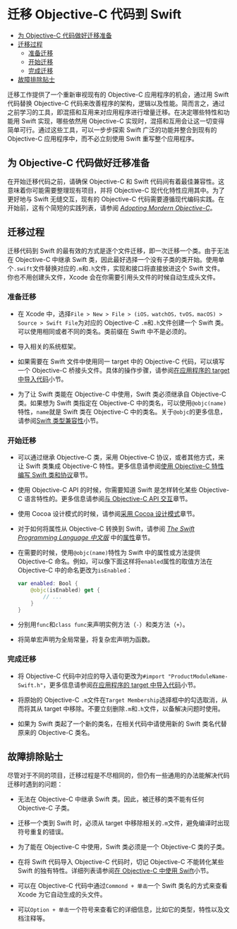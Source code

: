 # 迁移 Objective-C 代码到 Swift

- [为 Objective-C 代码做好迁移准备](#preparing_your_objective-c_code_for_migration)
- [迁移过程](#the_migration_process)
	- [准备迁移](#before_you_start)
	- [开始迁移](#as_you_work)
	- [完成迁移](#after_you_finish)
- [故障排除贴士](#troubleshooting_tips_and_reminders)

迁移工作提供了一个重新审视现有的 Objective-C 应用程序的机会，通过用 Swift 代码替换 Objective-C 代码来改善程序的架构，逻辑以及性能。简而言之，通过之前学习的工具，即混搭和互用来对应用程序进行增量迁移。在决定哪些特性和功能用 Swift 实现，哪些依然用 Objective-C 实现时，混搭和互用会让这一切变得简单可行。通过这些工具，可以一步步探索 Swift 广泛的功能并整合到现有的 Objective-C 应用程序中，而不必立刻使用 Swift 重写整个应用程序。

<a name="preparing_your_objective-c_code_for_migration"></a>
## 为 Objective-C 代码做好迁移准备

在开始迁移代码之前，请确保 Objective-C 和 Swift 代码间有着最佳兼容性。这意味着你可能需要整理现有项目，并将 Objective-C 现代化特性应用其中。为了更好地与 Swift 无缝交互，现有的 Objective-C 代码需要遵循现代编码实践。在开始前，这有个简短的实践列表，请参阅 [*Adopting Mordern Objective-C*](https://developer.apple.com/library/prerelease/ios/releasenotes/ObjectiveC/ModernizationObjC/AdoptingModernObjective-C/AdoptingModernObjective-C.html#//apple_ref/doc/uid/TP40014150)。

<a name="the_migration_process"></a>
## 迁移过程

迁移代码到 Swift 的最有效的方式是逐个文件迁移，即一次迁移一个类。由于无法在 Objective-C 中继承 Swift 类，因此最好选择一个没有子类的类开始。使用单个`.swift`文件替换对应的`.m`和`.h`文件，实现和接口将直接放进这个 Swift 文件。你也不用创建头文件，Xcode 会在你需要引用头文件的时候自动生成头文件。

<a name="before_you_start"></a>
### 准备迁移

* 在 Xcode 中，选择`File > New > File > (iOS，watchOS，tvOS，macOS) > Source > Swift File`为对应的 Objective-C `.m`和`.h`文件创建一个 Swift 类。可以使用相同或者不同的类名。类前缀在 Swift 中不是必须的。

* 导入相关的系统框架。

* 如果需要在 Swift 文件中使用同一 target 中的 Objective-C 代码，可以填写一个 Objective-C 桥接头文件。具体的操作步骤，请参阅[在应用程序的 target 中导入代码](../03-Mix%20and%20Match/Swift%20and%20Objective-C%20in%20the%20Same%20Project.md#importing_code_from_within_the_same_app_target)小节。

* 为了让 Swift 类能在 Objective-C 中使用，Swift 类必须继承自 Objective-C 类。如果想为 Swift 类指定在 Objective-C 中的类名，可以使用`@objc(name)`特性，`name`就是 Swift 类在 Objective-C 中的类名。关于`@objc`的更多信息，请参阅[Swift 类型兼容性](../02-Interoperability/01-Interacting%20with%20Objective-C%20APIs.md#swift_type_compatibility)小节。

<a name="as_you_work"></a>
### 开始迁移

* 可以通过继承 Objective-C 类，采用 Objective-C 协议，或者其他方式，来让 Swift 类集成 Objective-C 特性。更多信息请参阅[使用 Objective-C 特性编写 Swift 类和协议](../02-Interoperability/02-Writing%20Swift%20Classes%20and%20Protocols%20with%20Objective-C%20Behavior.md)章节。

* 使用 Objective-C API 的时候，你需要知道 Swift 是怎样转化某些 Objective-C 语言特性的。更多信息请参阅[与 Objective-C API 交互](../02-Interoperability/01-Interacting%20with%20Objective-C%20APIs.md)章节。

<!-- * 使用 Cocoa 框架的代码时，记住某些类型已经被桥接，这意味着可以使用 Swift 类型去替代 Objective-C 类型。更多信息请参阅[使用 Cocoa 框架](../02-Interoperability/03-Working%20with%20Cocoa%20Frameworks.md)章节。 -->

* 使用 Cocoa 设计模式的时候，请参阅[采用 Cocoa 设计模式](../02-Interoperability/04-Adopting%20Cocoa%20Design%20Patterns.md)章节。

* 对于如何将属性从 Objective-C 转换到 Swift，请参阅 [*The Swift Programming Language 中文版*](http://wiki.jikexueyuan.com/project/swift/) 中的[属性](http://wiki.jikexueyuan.com/project/swift/chapter2/10_Properties.html)章节。

* 在需要的时候，使用`@objc(name)`特性为 Swift 中的属性或方法提供 Objective-C 命名。例如，可以像下面这样将`enabled`属性的取值方法在 Objective-C 中的命名更改为`isEnabled`：

	```swift
	var enabled: Bool {
		@objc(isEnabled) get {
			// ...
		}
	}
	```

* 分别用`func`和`class func`来声明实例方法（`-`）和类方法（`+`）。

* 将简单宏声明为全局常量，将复杂宏声明为函数。

<a name="after_you_finish"></a>
### 完成迁移

* 将 Objective-C 代码中对应的导入语句更改为`#import "ProductModuleName-Swift.h"`，更多信息请参阅[在应用程序的 target 中导入代码](../03-Mix%20and%20Match/Swift%20and%20Objective-C%20in%20the%20Same%20Project.md#importing_code_from_within_the_same_app_target)小节。

* 将原始的 Objective-C `.m`文件在`Target Membership`选择框中的勾选取消，从而将其从 target 中移除。不要立刻删除`.m`和`.h`文件，以备解决问题时使用。

* 如果为 Swift 类起了一个新的类名，在相关代码中请使用新的 Swift 类名代替原来的 Objective-C 类名。

<a name="troubleshooting_tips_and_reminders"></a>
## 故障排除贴士

尽管对于不同的项目，迁移过程是不尽相同的，但仍有一些通用的办法能解决代码迁移时遇到的问题：

* 无法在 Objective-C 中继承 Swift 类。因此，被迁移的类不能有任何 Objective-C 子类。

* 迁移一个类到 Swift 时，必须从 target 中移除相关的`.m`文件，避免编译时出现符号重复的错误。

* 为了能在 Objective-C 中使用，Swift 类必须是一个 Objective-C 类的子类。

* 在将 Swift 代码导入 Objective-C 代码时，切记 Objective-C 不能转化某些 Swift 的独有特性。详细列表请参阅[在 Objective-C 中使用 Swift](../03-Mix%20and%20Match/Swift%20and%20Objective-C%20in%20the%20Same%20Project.md#using_swift_from_objective-c)小节。

* 可以在 Objective-C 代码中通过`Commond + 单击`一个 Swift 类名的方式来查看 Xcode 为它自动生成的头文件。

* 可以`Option + 单击`一个符号来查看它的详细信息，比如它的类型，特性以及文档注释等。

